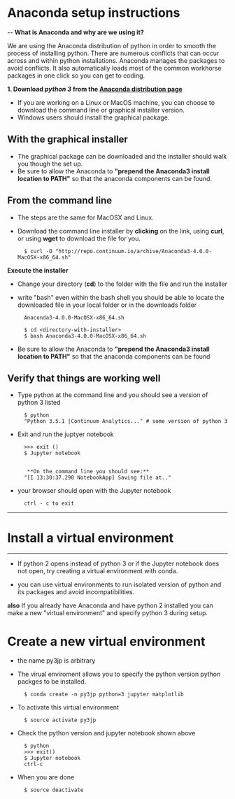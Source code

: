 # Anaconda setup instructions
--
**What is Anaconda and why are we using it?**

We are using the Anaconda distribution of python in order to smooth the process of installing python. There are numerous conflicts that can occur across and within python installations. Anaconda manages the packages to avoid conflicts. It also automatically loads most of the common workhorse packages in one click so you can get to coding.


**1. Download *python 3* from the [Anaconda distribution page](https://www.continuum.io/downloads)**

* If you are working on a Linux or MacOS machine, you can choose to download the command line or graphical installer version. 
* Windows users should install the graphical package.

## With the graphical installer

* The graphical package can be downloaded and the installer should walk you though the set up. 
* Be sure to allow the Anaconda to **"prepend the Anaconda3 install location to PATH"** so that the anaconda components can be found.

## From the command line

* The steps are the same for MacOSX and Linux. 
* Download the command line installer by **clicking** on the link, using **curl**, or using **wget** to download the file for you.

		$ curl -O "http://repo.continuum.io/archive/Anaconda3-4.0.0-MacOSX-x86_64.sh"

**Execute the installer**

* Change your directory (**cd**) to the folder with the file and run the installer

* write "bash" even within the bash shell
you should be able to locate the downloaded file in your local folder or in the downloads folder

		Anaconda3-4.0.0-MacOSX-x86_64.sh
		
		$ cd <directory-with-installer>
		$ bash Anaconda3-4.0.0-MacOSX-x86_64.sh
	

* Be sure to allow the Anaconda to **"prepend the Anaconda3 install location to PATH"** so that the anaconda components can be found


## Verify that things are working well

* Type python at the command line and you should see a version of python 3 listed

		$ python 
		"Python 3.5.1 |Continuum Analytics..." # some version of python 3

* Exit and run the juptyer notebook
		
		>>> exit ()
		$ Jupyter notebook


		 **On the command line you should see:**
		"[I 13:30:37.290 NotebookApp] Saving file at.."

* your browser should open with the Jupyter notebook

		ctrl - c to exit


______

# Install a virtual environment 
----

* If python 2 opens instead of python 3 or if the Jupyter notebook does not open, try creating a virtual environment with conda. 

* you can use virtual environments to run isolated version of python and its packages and avoid incompatibilities.

**also** If you already have Anaconda and have python 2 installed you can make a new "virtual environment" and specify python 3 during setup.

# Create a new virtual environment
 
* the name py3jp is arbitrary
* The virual enviroment allows you to specify the python version python packges to be installed.

		$ conda create -n py3jp python=3 jupyter matplotlib

* To activate this virtual environment 

		$ source activate py3jp  

* Check the python version and jupyter notebook shown above

  		$ python
		>>> exit()
		$ Jupyter notebook
		ctrl-c

* When you are done 
		
		$ source deactivate



 

